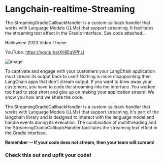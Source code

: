 # Langchain-realtime-Streaming
The StreamingGradioCallbackHandler is a custom callback handler that works with Language Models (LLMs) that support streaming. It facilitates the streaming text effect in the Gradio interface.  See code attached...

Halloween 2023 Video Theme

YouTube:  https://youtu.be/XiI8EgVPhLI

![image](https://github.com/jjmlovesgit/Langchain-realtime-Streaming/assets/47751509/96a79da2-5f49-4e21-b0ff-f04cbabb8281)


To captivate and engage with your customers your LangChain application must stream its output back to user!  Nothing is more disappointing then LangChain apps that don't stream output.   If you want to blow away your customers, you have to code the streaming into the interface.  You worked too hard to stop short and give up on making your application stream!  We show you how and we share the code.

The StreamingGradioCallbackHandler is a custom callback handler that works with Language Models (LLMs) that support streaming. It's part of the langchain library and is designed to interact with the language model and handle events during its execution.  The combination of multithreading and the StreamingGradioCallbackHandler facilitates the streaming text effect in the Gradio interface. 

**Remember -- If your code does not stream, then your team will scream!** 

### Check this out and upfit your code!
